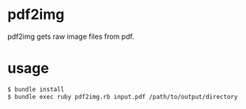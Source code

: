 pdf2img
======

pdf2img gets raw image files from pdf.

# usage
```sh
$ bundle install
$ bundle exec ruby pdf2img.rb input.pdf /path/to/output/directory
```
